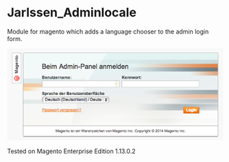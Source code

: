 # Jarlssen_Adminlocale

Module for magento which adds a language chooser to the admin login form.

![Screenshot](screenshot.png)

Tested on Magento Enterprise Edition 1.13.0.2
